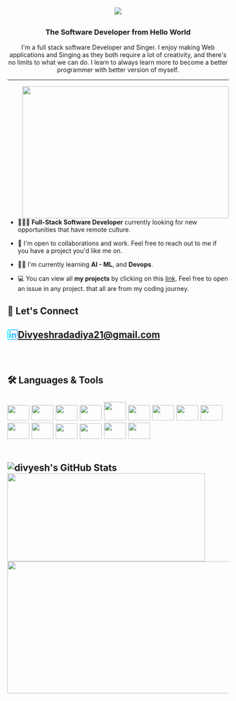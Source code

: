 <h1 align="center">
    <img src="https://readme-typing-svg.herokuapp.com/?lines=Hi+there!+👋🏽;I'm+Divyesh!+;Nice+to+meet+you!+🙂&center=true&size=30&color=29d2a">
</h1>
<h3 align="center">The Software Developer from Hello World </h3>

<p align="center">I'm a full stack software Developer and Singer. I enjoy making Web applications and Singing as they both require a lot of creativity, and there's no limits to what we can do. I learn to always learn more to become a better programmer with better version of myself.</p>

---

<img align="right" width="470px" height="300px" src="https://cdn.dribbble.com/users/2131993/screenshots/4948736/media/45dceb640723d72436c427add7966cf8.gif">

- 👨🏽‍💻 **Full-Stack Software Developer** currently looking for new opportunities that have remote culture.

- 👥 I'm open to collaborations and work. Feel free to reach out to me if you have a project you'd like me on.

- 🥷🏽 I'm currently learning **AI - ML**, and **Devops**.


- 💻 You can view all **my projects** by clicking on this [link](https://github.com/divyeshradadiya?tab=repositories). Feel free to open an issue in any project. that all are from my coding journey.

 <h2>📲  Let's Connect<h2>

 <a href="https://www.linkedin.com/in/divyesh-radadiya-7a236425a/">
  <img align="left" alt="Divyesh Radadiya" height="24px" src="https://raw.githubusercontent.com/shaqdeff/shaqdeff/main/linkedin.png" />
 </a>

 <a email="divyeshradadiya21@gmail.com" > Divyeshradadiya21@gmail.com </a>

</br>
 
 <h2>🛠 Languages & Tools<h2>
 <p align="left">
<img height="35" width="50" src="https://cdn.jsdelivr.net/gh/devicons/devicon/icons/html5/html5-plain-wordmark.svg" />
<img height="35" width="50" src="https://cdn.jsdelivr.net/gh/devicons/devicon/icons/css3/css3-plain-wordmark.svg" />
<img height="35" width="50" src="https://cdn.jsdelivr.net/gh/devicons/devicon/icons/sass/sass-original.svg" />
<img height="35" width="50" src="https://cdn.jsdelivr.net/gh/devicons/devicon/icons/git/git-original.svg" />

  
<img height="42" width="50" src="https://graphql.org/img/logo.svg" />
<img height="35" width="50" src="https://cdn.jsdelivr.net/gh/devicons/devicon/icons/materialui/materialui-original.svg" />
<img height="35" width="50" src="https://react-bootstrap.netlify.app/img/logo.svg" />
<img height="35" width="50" src="https://cdn.jsdelivr.net/gh/devicons/devicon/icons/javascript/javascript-plain.svg" />
<img height="35" width="50" src="https://cdn.jsdelivr.net/gh/devicons/devicon/icons/typescript/typescript-plain.svg" />
<img height="37" width="50" src="https://cdn.jsdelivr.net/gh/devicons/devicon/icons/react/react-original.svg" />
<img height="37" width="50" src="https://cdn.jsdelivr.net/gh/devicons/devicon/icons/nextjs/nextjs-original.svg" />
<img height="35" width="50" src="https://cdn.jsdelivr.net/gh/devicons/devicon/icons/redux/redux-original.svg" />
<img height="35" width="50" src="https://cdn.jsdelivr.net/gh/devicons/devicon/icons/nodejs/nodejs-original.svg" />
<img height="37" width="50" src="https://cdn.jsdelivr.net/gh/devicons/devicon/icons/express/express-original.svg" />
<img height="37" width="50"
    src="https://cdn.jsdelivr.net/gh/devicons/devicon/icons/postgresql/postgresql-plain-wordmark.svg" />
   

 </p>
     
  </br>
   <div>      
  <img height="200" width="450" align="center" src="https://github-readme-stats-eight-theta.vercel.app/api?username=divyeshradadiya&show_icons=true&theme=dark" alt="divyesh's GitHub Stats"/>
       
  <img height="200" width="450" align="center" src="https://github-readme-stats.vercel.app/api/top-langs/?username=divyeshradadiya&theme=dark&layout=compact"/>


  <img height="300" width="950" align="center" src="https://leetcard.jacoblin.cool/divyeshradadiya1?theme=dark&font=Poly&ext=heatmap"/>


</div>

</br>

